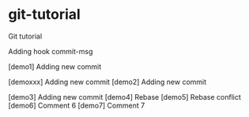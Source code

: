 # git-tutorial
Git tutorial


Adding hook commit-msg

[demo1] Adding new commit

[demoxxx] Adding new commit
[demo2] Adding new commit

[demo3] Adding new commit
[demo4] Rebase
[demo5] Rebase conflict
[demo6] Comment 6
[demo7] Comment 7
